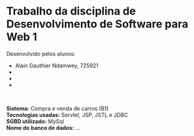 <h1>Trabalho da disciplina de Desenvolvimento de Software para Web 1</h1>

Desenvolvido pelos alunos:<br/>
- Alain Gauthier Ndamwey, 725921
- 
- 
- 

<br/>

<b>Sistema:</b> Compra e venda de carros (B1)<br/>
<b>Tecnologias usadas:</b> Servlet, JSP, JSTL e JDBC<br/>
<b>SGBD utilizado:</b> MySql <br/>
<b>Nome do banco de dados:</b> ... <br/>
<br/> 
